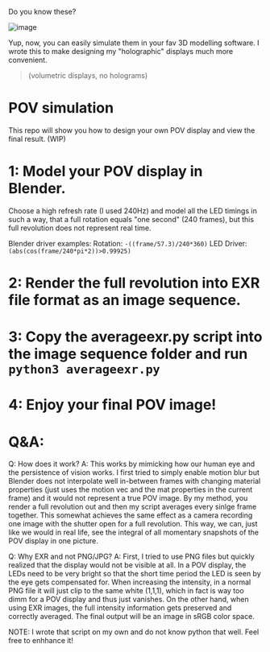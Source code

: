 Do you know these?

![image](https://github.com/SinanAkkoyun/POV/assets/43215895/76b96782-e845-4a29-8a14-507caa78b212)

Yup, now, you can easily simulate them in your fav 3D modelling software. I wrote this to make designing my "holographic" displays much more convenient.
> (volumetric displays, no holograms)

# POV simulation

This repo will show you how to design your own POV display and view the final result.
(WIP)

# 1: Model your POV display in Blender.
Choose a high refresh rate (I used 240Hz) and model all the LED timings in such a way, that a full rotation equals "one second" (240 frames), but this full revolution does not represent real time.

Blender driver examples:
Rotation: `-((frame/57.3)/240*360)`
LED Driver: `(abs(cos(frame/240*pi*2))>0.99925)`

# 2: Render the full revolution into EXR file format as an image sequence.

# 3: Copy the averageexr.py script into the image sequence folder and run `python3 averageexr.py`

# 4: Enjoy your final POV image!




# Q&A:

Q: How does it work?
A: This works by mimicking how our human eye and the persistence of vision works.
I first tried to simply enable motion blur but Blender does not interpolate well in-between frames with changing material properties (just uses the motion vec and the mat properties in the current frame) and it would not represent a true POV image.
By my method, you render a full revolution out and then my script averages every sinlge frame together. This somewhat achieves the same effect as a camera recording one image with the shutter open for a full revolution. This way, we can, just like we would in real life, see the integral of all momentary snapshots of the POV display in one picture.

Q: Why EXR and not PNG/JPG?
A: First, I tried to use PNG files but quickly realized that the display would not be visible at all. In a POV display, the LEDs need to be very bright so that the short time period the LED is seen by the eye gets compensated for.
When increasing the intensity, in a normal PNG file it will just clip to the same white (1,1,1), which in fact is way too dimm for a POV display and thus just vanishes. On the other hand, when using EXR images, the full intensity information gets preserved and correctly averaged.
The final output will be an image in sRGB color space.


NOTE: I wrote that script on my own and do not know python that well. Feel free to enhhance it!
